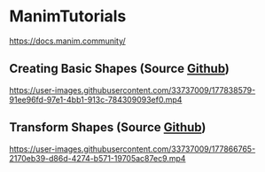 # ManimTutorials
https://docs.manim.community/

## Creating Basic Shapes (Source [Github](https://github.com/EmrePbu/ManimTutorials/blob/main/project/BasicShapes.ipynb))

https://user-images.githubusercontent.com/33737009/177838579-91ee96fd-97e1-4bb1-913c-784309093ef0.mp4

## Transform Shapes (Source [Github](https://github.com/EmrePbu/ManimTutorials/blob/main/project/TransformShapes.ipynb))

https://user-images.githubusercontent.com/33737009/177866765-2170eb39-d86d-4274-b571-19705ac87ec9.mp4


